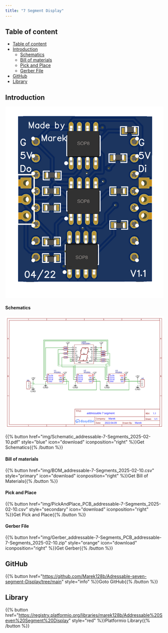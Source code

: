 ```yaml
---
title: "7 Segment Display"
---
```


## Table of content
<!-- TOC tocDepth:2..3 chapterDepth:2..6 --> 
- [Table of content](#table-of-content)
- [Introduction](#introduction)
    - [Schematics](#schematics)
    - [Bill of materials](#bill-of-materials)
    - [Pick and Place](#pick-and-place)
    - [Gerber File](#gerber-file)
- [GitHub](#github)
- [Library](#library)
<!-- /TOC -->


## Introduction
![image3d](img/7SegmentDisplay-v1.1-back-3d%20noGreen.png)


#### Schematics
![image3d](img/Schematic_addressable-7-Segments_2025-02-10.svg)

{{% button href="img/Schematic_addressable-7-Segments_2025-02-10.pdf" style="blue" icon="download" iconposition="right" %}}Get Schematics{{% /button %}}

#### Bill of materials
{{% button href="img/BOM_addressable-7-Segments_2025-02-10.csv" style="primary" icon="download" iconposition="right" %}}Get Bill of Materials{{% /button %}}

#### Pick and Place
{{% button href="img/PickAndPlace_PCB_addressable-7-Segments_2025-02-10.csv" style="secondary" icon="download" iconposition="right" %}}Get Pick and Place{{% /button %}}

#### Gerber File
{{% button href="img/Gerber_addressable-7-Segments_PCB_addressable-7-Segments_2025-02-10.zip" style="orange" icon="download" iconposition="right" %}}Get Gerber{{% /button %}}

## GitHub 
{{% button href="https://github.com/Marek128b/Adressable-seven-segment-Display/tree/main" style="info" %}}Goto GitHub{{% /button %}}

## Library
{{% button href="https://registry.platformio.org/libraries/marek128b/Addressable%20Seven%20Segment%20Display" style="red" %}}Platformio Library{{% /button %}}

